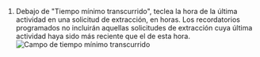 1. Debajo de "Tiempo mínimo transcurrido", teclea la hora de la última actividad en una solicitud de extracción, en horas. Los recordatorios programados no incluirán aquellas solicitudes de extracción cuya última actividad haya sido más reciente que el de esta hora. ![Campo de tiempo mínimo transcurrido](/assets/images/help/settings/scheduled-reminders-min-staleness-field.png)